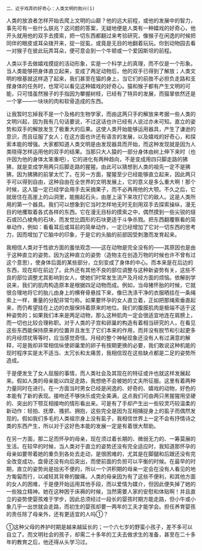     二、近乎戏弄的好奇心：人类文明的勃兴(1) 

   人类的放浪者怎样开始去爬上文明的山巅？他的远大前程，或他的发展中的智力，事先可有一些什么朕兆？这问题的答案，无疑地便是人类有一种嬉戏的好奇心，他开头就用他的双手去摸索，把一切东西都翻过来考验研究，像猴子在闲逸的时候把同伴的眼皮或耳朵拨开来，捉一捉虱，或竟是无目的地翻着玩玩。你到动物园去看一对猴子在彼此玩弄耳朵，便可意会到一个牛顿或一个爱因斯坦的前程。

   人类以手去做嬉戏摸捉的活动形象，实是一个科学上的真理，而不仅是一个形象。当人类能够把身体直立起来，变成了两足动物后，他的双手已得到了解放；人类文明的根基就这样造了起来，我们甚至在猫的身上，当它们的前肢不必担负走路和支撑身体的任务时，也常可以看见这种嬉戏的好奇心。猫和猴子都有产生文明的可能，只可惜虽然猴子的手指因为攀握树枝，已经有了特异的发展，而猫掌依然还是一个掌——一块块的肉和软骨造成的东西。

   让我暂时忘掉我不是一个及格的生物学家，而由这两只手的解放来考据一些人类的文明兴起，因为我有几句话要说，不过这话也许已经有人说过亦未可知。直立的姿势和双手的解放发生了极重大的后果。这使人类开始能够运用器具，产生了谦逊的意识，而且征服了女人；在这方面也许还有语言的发展，以及嬉戏的好奇心，和探索本能的增强。大家都知道人类文明是由发现器具而开始，而这种发现就是因为人类晓得怎样运用他的双手的结果。当那只大人猿的一部分身体由树上伸下来时（也许因为他的身体太笨重吧），它的进化有两种趋向，不是变成用四只脚走路的狒狒，就是变成学用两只后脚走路的猩猩。由此可以猜想到人类的祖先一定不是狒狒，因为狒狒的前掌太忙了。在另一方面，猩猩至少已经能够直立起来，因此两只手可以得到自由，这种自由在全世界的文明发展上，它的意义是多么重大啊！那个时候，这人猿一定已经学会用手去采摘果子，而不必再用他的大颚。不久之后，它就居住在高崖上的山洞里，能搬起石头，由崖上滚下来攻打它的敌人。这是人类所用的第一个器具。我们可以想象到它当时怎样地无时无刻用双手去探索操纵，漫无目的地攫取着各式各样的东西。它在漫无目标的摸索之中，偶然摸到一些尖锐的燧石或凹凸棱角的石块，而发觉比圆形的石块更适于斗争杀戮。把东西翻覆察看的简单动作，例如：看看耳后或耳前的简单动作，一定已经增加了它对一切东西的思考力，因而增加了它脑中的印象，于是它的头脑的前部因受刺激而发育起来。

   我相信人类对于性欲方面的羞怯观念——这在动物是完全没有的——其原因也是由于这种直立的姿势。因为这种直立的姿势（造物主在创造万物的时候也许不曾有过这个意思），使身体后面的某些部分，立刻变成了身体的中心。而本来是在后边的东西，现在却在前边了。此外还有其他不良的部位调整与这种新姿势有关，这些不良的部位调整尤其影响到女人，使她们时常发生流产及月经方面的烦恼。依解剖学说来，我们的肌肉构造原本是根据四足动物而成。例如，当母猪怀胎的时候，它就很合理地将它的胎儿由身上的横脊骨悬挂下来，像已洗涤干净的衣服晒挂在一条绳索上一样，重量的分配非常匀称。如果要怀孕的女人直立着，正如把那绳索垂直起来，而仍希望挂在上边的衣服保持着原来的地位。我们的腹膜肌肉是极端不适于这种姿势的；如果我们本来是两足动物，那么这种肌肉一定会很适宜地连在肩膀上，而一切也比较合理称职。对于人类的子宫和卵巢的构造有着相当研究的人，在看见这些东西能保持原来的位置并且发生了它们本来的作用，而并没有脱节和引起更多的月经烦扰等等时，应当感觉奇怪。月经的整个神秘现象还没有人有过满意的解释，可是我却非常相信纵使卵巢里的卵子有按期更换的必要，我们敢说这种机能的现时程序实是太不适当、太冗长和太痛苦，我相信现在这些缺点都是二足的姿势所造成。

   于是便发生了女人屈服的事情，而人类社会及其现在的特征或许也就这样发展起来。假如人类的母亲能以四足走路，我想绝不会被她的丈夫所征服。这里有着两种力量同时在进行。在一方面当时男女已经是闲逸的、好奇的、嬉戏的动物，好色的本能有了新的表现。接吻还不够快乐或完全美满，这点我们可由两只黑猩猩用坚硬的、突出的下颚互相接吻的情形看出来。可是有了手却产生出一些较灵巧较温柔的新动作：轻拍、抚摩、搔抓、拥抱，这些完全是因为互相捕捉身上的虱子而偶然发现的。假如我们多毛的人类祖宗身上没有虱子，我相信世界上一定不会有抒情诗之类的东西产生，所以对于这好色本能的发展一定是有着很大帮助。

   在另一方面，那二足而怀孕的母亲，现在须过着长期的、微弱无力的、一筹莫展的生活。在较早的时候，当人类对于直立的姿势还没有完全适应时，我知道那怀孕的母亲如要带着她的重负到各处去走动，是很困难的，尤其是在脚腿和后跟还没有完全改变成功，盘骨还没有向后突出，而使前面的负担可以平衡的时候。在最早的时期，直立的姿势尚是拙劣不便的，所以一个洪积期的母亲一定会在没有人看见的地方匍匐而行，以减轻其背脊的酸痛。人类的母亲因为有了这些不便利，和其他方面的女人的困难，于是便开始运用其他手段，而以爱情为媒介，但因此便失掉了她的一些独立精神。她在这种困于床褥的时候，当然需要人家的安慰和体贴啊！并且直立的姿势使婴孩难于学步，因此总须经过一段长的婴孩时期方能走路，但小牛或小象几乎一出世就会走路，而初生的婴孩却要一两年的工夫才能学会。担任养育婴孩的责任除了母亲外，还有更适宜的人吗①？

   ①这种父母的养护时期是越来越延长的；一个六七岁的野蛮小孩子，差不多可以自立了。而文明社会的孩子，却需二十多年的工夫去做求生的准备，甚至在二十多年的教育之后，他还得从头学习过。

